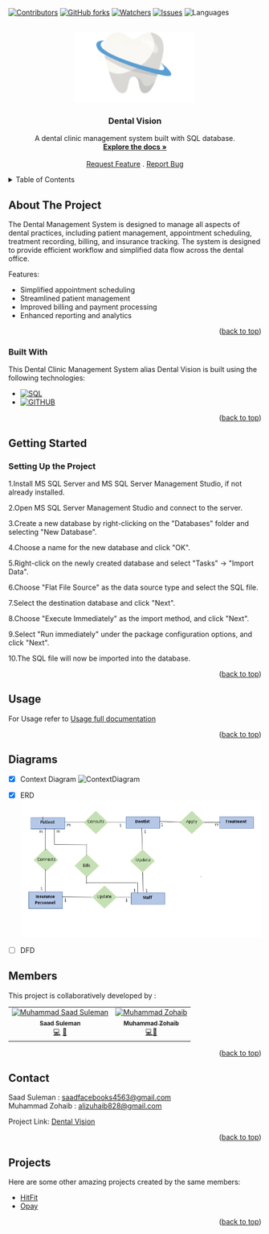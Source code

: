 
<a name="readme-top"></a>
<!--
*** Thanks to https://github.com/othneildrew for this template - Saad
template link: https://github.com/othneildrew/Best-README-Template/pull/73
-->



<!-- PROJECT SHIELDS -->
<!--
*** Reference links are enclosed in brackets [ ] instead of parentheses ( ).
*** https://www.markdownguide.org/basic-syntax/#reference-style-links
-->



[![Contributors][contributors-shield]][contributors-url]
[![GitHub forks][Forks-shield]][Forks-url]
[![Watchers][Watchers-shield]][Watchers-url]
[![Issues][issues-shield]][issues-url]
![Languages][Languages-shield]



<!-- PROJECT LOGO -->
<br />
<div align="center">
  <a href="https://github.com/SAADSULEMAN053/Database-Semester-Project">
    <img src="images\ToothLogo.png" alt="Logo" width="240" height="140">
  </a>

  <h3 align="center">Dental Vision</h3>

  <p align="center">
    A dental clinic management system built with SQL database.
    <br />
    <a href="https://github.com/SAADSULEMAN053/Database-Semester-Project"><strong>Explore the docs »</strong></a>
    <br />
    <br />
    <a href="https://example.com">Request Feature</a>
    .
    <a href="https://example.com">Report Bug</a>
  </p>
</div>



<!-- TABLE OF CONTENTS -->
<details>
  <summary>Table of Contents</summary>
  <ol>
    <li>
      <a href="#about-the-project">About The Project</a>
      <ul>
        <li><a href="#built-with">Built With</a></li>
      </ul>
    </li>
    <li>
      <a href="#getting-started">Getting Started</a>
    </li>
    <li><a href="#usage">Usage</a></li>
    <li><a href="#diagrams">Diagrams</a></li>
    <li><a href="#members">Team Members</a></li>
    <li><a href="#contact">Contact</a></li>
    <li><a href="#projects">More Projects</a></li>
  </ol>
</details>



<!-- ABOUT THE PROJECT -->
## About The Project

The Dental Management System is designed to manage all aspects of dental practices, including patient management, appointment scheduling, treatment recording, billing, and insurance tracking. The system is designed to provide efficient workflow and simplified data flow across the dental office.

Features:
* Simplified appointment scheduling
* Streamlined patient management
* Improved billing and payment processing
* Enhanced reporting and analytics
<p align="right">(<a href="#readme-top">back to top</a>)</p>

### Built With

This Dental Clinic Management System alias Dental Vision is built using the following technologies:

* [![SQL][ms-sql-server]][ms-sql-server-url]
* [![GITHUB][GITHUB]][GITHUB-url]

<p align="right">(<a href="#readme-top">back to top</a>)</p>



<!-- GETTING STARTED -->
## Getting Started

### Setting Up the Project

1.Install MS SQL Server and MS SQL Server Management Studio, if not already installed.

2.Open MS SQL Server Management Studio and connect to the server.

3.Create a new database by right-clicking on the "Databases" folder and selecting "New Database".

4.Choose a name for the new database and click "OK".

5.Right-click on the newly created database and select "Tasks" -> "Import Data".

6.Choose "Flat File Source" as the data source type and select the SQL file.

7.Select the destination database and click "Next".

8.Choose "Execute Immediately" as the import method, and click "Next".

9.Select "Run immediately" under the package configuration options, and click "Next".

10.The SQL file will now be imported into the database.

<p align="right">(<a href="#readme-top">back to top</a>)</p>



<!-- USAGE EXAMPLES -->
## Usage

For Usage refer to [Usage full documentation](https://example.com)

<p align="right">(<a href="#readme-top">back to top</a>)</p>



<!-- SYSTEM DIAGRAMS -->
## Diagrams

- [x] Context Diagram
![ContextDiagram]()
- [x] ERD
![ERD](images/Diagrams/ERD.PNG)
- [ ] DFD


<!-- Collaborators -->
## Members

This project is collaboratively developed by :

<!-- ALL-CONTRIBUTORS-LIST:START - Do not remove or modify this section -->
<!-- prettier-ignore-start -->
<!-- markdownlint-disable -->

<table>
  <tr>
      <td align="center"><a href="https://github.com/SAADSULEMAN053"><img src="https://avatars.githubusercontent.com/u/91990781?v=4" width="100px;" alt="Muhammad Saad Suleman"/><br /><sub><b>Saad Suleman</b></sub></a><br /><a href="https://github.com" title="Code">💻</a> <a href="#design-CompuIves" title="Design">🎨</a> </td>
    <td align="center"><a href="https://github.com/MuhammedZohaib"><img src="https://avatars.githubusercontent.com/u/94558069?v=4" width="100px;" alt="Muhammad Zohaib"/><br /><sub><b>Muhammad Zohaib</b></sub></a><br /><a href="https://github.com" title="Code">💻</a><a href="https://github.com" title="Documentation">📖</a></td>
  </tr>
</table>


<!-- markdownlint-enable -->
<!-- prettier-ignore-end -->
<!-- ALL-CONTRIBUTORS-LIST:END -->

<p align="right">(<a href="#readme-top">back to top</a>)</p>

<!-- CONTACT -->
## Contact

Saad Suleman : <saadfacebooks4563@gmail.com> <br>
Muhammad Zohaib : <alizuhaib828@gmail.com>

Project Link: [Dental Vision](https://github.com/SAADSULEMAN053/Database-Semester-Project)

<p align="right">(<a href="#readme-top">back to top</a>)</p>

<!-- ACKNOWLEDGMENTS -->
## Projects

Here are some other amazing projects created by the same members:

* [HitFit](https://github.com/MuhammedZohaib/Semester-Project-2022)
* [Opay](https://github.com/MuhammedZohaib/opay)

<p align="right">(<a href="#readme-top">back to top</a>)</p>



<!-- MARKDOWN LINKS & IMAGES -->
<!-- https://www.markdownguide.org/basic-syntax/#reference-style-links -->
[contributors-shield]: https://img.shields.io/github/contributors/SAADSULEMAN053/DataBase_Semester_Project?color=%230094F5&style=for-the-badge
[contributors-url]: https://github.com/SAADSULEMAN053/DataBase_Semester_Project/graphs/contributors
[Forks-shield]: https://img.shields.io/github/forks/SAADSULEMAN053/DataBase_Semester_Project?color=%23000000&style=for-the-badge
[Forks-url]: https://github.com/SAADSULEMAN053/DataBase_Semester_Project/network/members
[Watchers-shield]: https://img.shields.io/github/watchers/SAADSULEMAN053/DataBase_Semester_Project?color=Green&style=for-the-badge
[Watchers-url]: https://github.com/SAADSULEMAN053/Database-Semester-Project/watchers
[issues-shield]: https://img.shields.io/github/issues/SAADSULEMAN053/DataBase_Semester_Project?style=for-the-badge
[issues-url]: https://github.com/SAADSULEMAN053/Database-Semester-Project/issues
[ms-sql-server]: https://img.shields.io/badge/microsoft_sql_server-000000?style=for-the-badge&logo=microsoftsqlserver&logoColor=white
[ms-sql-server-url]: https://learn.microsoft.com/en-us/sql/ssms/download-sql-server-management-studio-ssms?view=sql-server-ver16
[GITHUB]: https://img.shields.io/badge/github-20232A?style=for-the-badge&logo=github&logoColor=61DAFB
[GITHUB-url]: https://github.com/
[Languages-shield]: https://img.shields.io/github/languages/count/SAADSULEMAN053/DataBase_Semester_Project?style=for-the-badge

